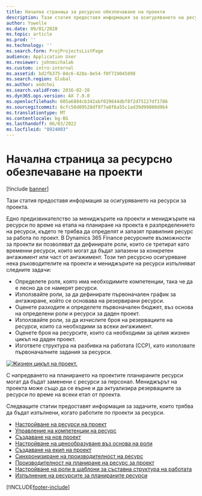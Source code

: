 ```yaml
---
title: Начална страница за ресурсно обезпечаване на проекти
description: Тази статия предоставя информация за осигуряването на ресурси за проекта.
author: Yowelle
ms.date: 09/01/2020
ms.topic: article
ms.prod: ''
ms.technology: ''
ms.search.form: ProjProjectsListPage
audience: Application User
ms.reviewer: johnmichalak
ms.custom: intro-internal
ms.assetid: bd2fb375-84c6-428a-8e54-f0f719045898
ms.search.region: Global
ms.author: andchoi
ms.search.validFrom: 2016-02-28
ms.dyn365.ops.version: AX 7.0.0
ms.openlocfilehash: 605a6884cb342abf029644dbf8f2d75127df1786
ms.sourcegitcommit: 6cfc50d89528df977a8f6a55c1ad39d99800d9b4
ms.translationtype: MT
ms.contentlocale: bg-BG
ms.lasthandoff: 06/03/2022
ms.locfileid: "8924003"
---
```

# <a name="project-resourcing-home-page"></a>Начална страница за ресурсно обезпечаване на проекти

[!include [banner](../includes/banner.md)]

Тази статия предоставя информация за осигуряването на ресурси за проекта.

Едно предизвикателство за мениджърите на проекти и мениджърите на ресурси по време на етапа на планиране на проекта е разпределението на ресурси, където те трябва да определят и запазят правилния ресурс за работа по проект. В Dynamics 365 Finance ресурсните възможности за проекти ви позволяват да дефинирате роли, които се третират като временни ресурси, които могат да бъдат запазени за конкретен ангажимент или част от ангажимент. Този тип ресурсно осигуряване нека ръководителите на проекти и мениджърите на ресурси изпълняват следните задачи:

- Определете роля, която има необходимите компетенции, така че да е лесно да се намерят ресурси.
- Използвайте роли, за да дефинирате първоначален график за ангажиране, който се основава на резервирани ресурси.
- Оценете разходите и определете първоначален бюджет, въз основа на определени роли и ресурси за даден проект.
- Използвайте роли, за да изчислите броя на резервациите на ресурси, които са необходими за всеки ангажимент.
- Оценете броя на ресурсите, които са необходими за целия жизнен цикъл на даден проект.
- Изгответе структура на разбивка на работата (ССР), като използвате първоначалните задания за ресурси.

[![Жизнен цикъл на проект.](./media/projectresourcing02-1024x812.jpg)](./media/projectresourcing02.jpg)

С напредването на планирането на проектите планираните ресурси могат да бъдат заменени с ресурси за персонал. Мениджърът на проекта може също да се върне и да актуализира резервациите за ресурси по време на всеки етап от проекта.

Следващите статии предоставят информация за задачите, които трябва да бъдат изпълнени, когато работите по проекти за ресурси.

- [Настройване на ресурси на проект](set-up-project-resources.md)
- [Управление на компетенции на ресурс](manage-resource-competencies.md)
- [Създаване на нов проект](create-new-project.md)
- [Настройване на ценообразуване въз основа на роли](set-up-role-based-pricing.md)
- [Създаване на екип на проект](create-project-team.md)
- [Синхронизиране на производителност на ресурс](synchronize-resource-capacity.md)
- [Производителност на планиране на ресурс за проект](project-scheduling-performance.md)
- [Настройване на роли в шаблони за съставна структура на работата](set-up-roles-wbs-template.md)
- [Изпълнение на ресурсите за планираните ресурси](resource-fulfillment-planned-resources.md)


[!INCLUDE[footer-include](../includes/footer-banner.md)]
